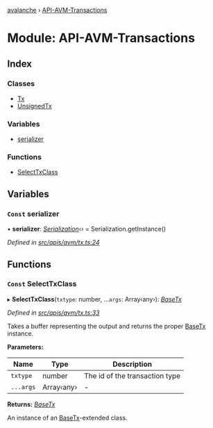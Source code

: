 [avalanche](../README.md) › [API-AVM-Transactions](api_avm_transactions.md)

# Module: API-AVM-Transactions

## Index

### Classes

* [Tx](../classes/api_avm_transactions.tx.md)
* [UnsignedTx](../classes/api_avm_transactions.unsignedtx.md)

### Variables

* [serializer](api_avm_transactions.md#const-serializer)

### Functions

* [SelectTxClass](api_avm_transactions.md#const-selecttxclass)

## Variables

### `Const` serializer

• **serializer**: *[Serialization](../classes/utils_serialization.serialization.md)‹›* = Serialization.getInstance()

*Defined in [src/apis/avm/tx.ts:24](https://github.com/ava-labs/avalanchejs/blob/2850ce5/src/apis/avm/tx.ts#L24)*

## Functions

### `Const` SelectTxClass

▸ **SelectTxClass**(`txtype`: number, ...`args`: Array‹any›): *[BaseTx](../classes/api_avm_basetx.basetx.md)*

*Defined in [src/apis/avm/tx.ts:33](https://github.com/ava-labs/avalanchejs/blob/2850ce5/src/apis/avm/tx.ts#L33)*

Takes a buffer representing the output and returns the proper [BaseTx](../classes/api_avm_basetx.basetx.md) instance.

**Parameters:**

Name | Type | Description |
------ | ------ | ------ |
`txtype` | number | The id of the transaction type  |
`...args` | Array‹any› | - |

**Returns:** *[BaseTx](../classes/api_avm_basetx.basetx.md)*

An instance of an [BaseTx](../classes/api_avm_basetx.basetx.md)-extended class.
